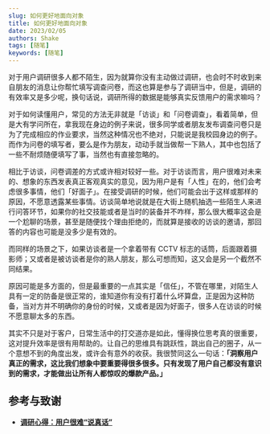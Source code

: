 ```yaml
---
slug: 如何更好地面向对象
title: 如何更好地面向对象
date: 2023/02/05
authors: Shake
tags: [随笔]
keywords: [随笔]
---
```


对于用户调研很多人都不陌生，因为就算你没有主动做过调研，也会时不时收到来自朋友的消息让你帮忙填写调查问卷，而这也算是参与了调研当中，但是，调研的有效率又是多少呢，换句话说，调研所得的数据是能够真实反馈用户的需求嘛吗？

<!-- truncate -->

对于如何读懂用户，常见的方法无非就是「访谈」和「问卷调查」，看着简单，但是大有学问所在，拿我现在身边的例子来说，很多同学或者朋友发布调查问卷只是为了完成相应的作业要求，当然这种情况也不绝对，只能说是我校园身边的例子。而作为问卷的填写者，要么是作为朋友，动动手就当做帮一下熟人，其中也包括了一些不耐烦随便填写了事，当然也有直接忽略的。

相比于访谈，问卷调差的方式或许相对较好一些。对于访谈而言，用户很难对未来的、想象的东西发表真正客观真实的意见，因为用户是有「人性」在的，他们会考虑很多事情，他们「好面子」。在接受调研的时候，他们可能会出于这样或那样的原因，不愿意透露某些事情。访谈简单地说就是在大街上随机抽选一些陌生人来进行问答环节，如果你的社交技能或者是当时的装备并不咋样，那么很大概率这会是一个尬聊的场景，甚至是随便找个理由拒绝的，而就算是接收的访谈的邀请，那回答的内容也可能是没多少是有效的。

而同样的场景之下，如果访谈者是一个拿着带有 CCTV 标志的话筒，后面跟着摄影师；又或者是被访谈者是你的熟人朋友，那么可想而知，这又会是另一个截然不同结果。

原因可能是多方面的，但是最重要的一点其实是「信任」，不管在哪里，对陌生人具有一定的防备是很正常的，谁知道你有没有打着什么坏算盘，正是因为这种防备，当对方并不明确你的身份的时候，又或者是因为好面子，很多人在访谈的时候不愿意聊太多的东西。

其实不只是对于客户，日常生活中的打交道亦是如此，懂得换位思考真的很重要，这对提升效率是很有用帮助的。让自己的思维具有跳跃性，跳出自己的圈子，从一个意想不到的角度出发，或许会有意外的收获。我很赞同这么一句话：**「洞察用户真正的需求，这比我们想象中要重要得很多很多。只有发现了用户自己都没有意识到的需求，才能做出让所有人都惊叹的爆款产品。」**

## 参考与致谢

- **[调研心得：用户很难“说真话”](https://mp.weixin.qq.com/s/xj1nA5IKEkgIJ_Ra5HEGZw)**
